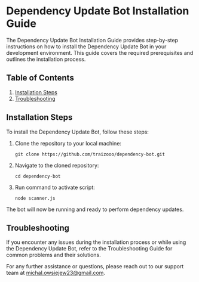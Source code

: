 # Dependency Update Bot Installation Guide

The Dependency Update Bot Installation Guide provides step-by-step instructions on how to install the Dependency Update Bot in your development environment. This guide covers the required prerequisites and outlines the installation process.

## Table of Contents

1. [Installation Steps](#installation-steps)
2. [Troubleshooting](#troubleshooting)

## Installation Steps

To install the Dependency Update Bot, follow these steps:

1. Clone the repository to your local machine:

   ```shell
   git clone https://github.com/traizooo/dependency-bot.git

2. Navigate to the cloned repository:
   
   ```shell
   cd dependency-bot

4. Run command to activate script:
   
   ```shell
   node scanner.js

The bot will now be running and ready to perform dependency updates.

## Troubleshooting
If you encounter any issues during the installation process or while using the Dependency Update Bot, refer to the Troubleshooting Guide for common problems and their solutions.

For any further assistance or questions, please reach out to our support team at michal.owsiejew23@gmail.com.